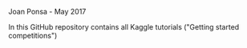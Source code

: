Joan Ponsa - May 2017

In this GitHub repository contains all Kaggle tutorials ("Getting started competitions")
